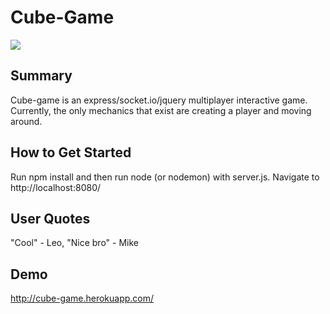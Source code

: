 # Cube-Game #

![](https://raw.githubusercontent.com/bdpellet/cube-game/42246036a73f9bb667c6f9e93721c02c853a71df/cube-game-01.png?raw=true)

## Summary ##
  Cube-game is an express/socket.io/jquery multiplayer interactive game. Currently, the only mechanics that exist are creating a player and moving around.

## How to Get Started ##
  Run npm install and then run node (or nodemon) with server.js. Navigate to http://localhost:8080/

## User Quotes ##
  "Cool" - Leo, "Nice bro" - Mike

## Demo ##
  http://cube-game.herokuapp.com/
